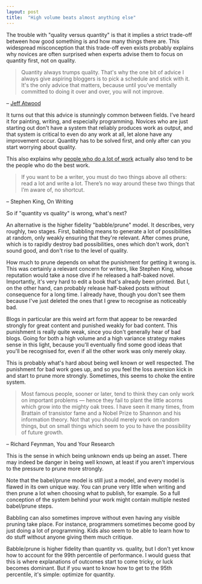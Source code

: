 ```yaml
---
layout: post
title:  "High volume beats almost anything else"
---
```

The trouble with "quality versus quantity" is that it implies a strict trade-off between how good something is and how many things there are. This widespread misconception that this trade-off even exists probably explains why novices are often surprised when experts advise them to focus on quantity first, not on quality.

> Quantity always trumps quality. That's why the one bit of advice I always give aspiring bloggers is to pick a schedule and stick with it. It's the only advice that matters, because until you've mentally committed to doing it over and over, you will not improve.

– [Jeff Atwood](https://blog.codinghorror.com/quantity-always-trumps-quality/)

It turns out that this advice is stunningly common between fields. I've heard it for painting, writing, and especially programming. Novices who are just starting out don't have a system that reliably produces work as output, and that system is critical to even do any work at all, let alone have any improvement occur. Quantity has to be solved first, and only after can you start worrying about quality. 

This also explains why [people who do a lot of work](https://applieddivinitystudies.com/trying/) actually also tend to be the people who do the best work.

> If you want to be a writer, you must do two things above all others: read a lot and write a lot. There’s no way around these two things that I’m aware of, no shortcut.

– Stephen King, On Writing

So if "quantity vs quality" is wrong, what's next?

An alternative is the higher fidelity "babble/prune" model. It describes, very roughly, two stages. First, babbling means to generate a lot of possibilities at random, only weakly ensuring that they're relevant. After comes prune, which is to rapidly destroy bad possibilities, ones which don't work, don't sound good, and don't rise to the level of quality.

How much to prune depends on what the punishment for getting it wrong is. This was certainly a relevant concern for writers, like Stephen King, whose reputation would take a nose dive if he released a half-baked novel. Importantly, it's very hard to edit a book that's already been printed. But I, on the other hand, can probably release half-baked posts without consequence for a long time. I already have, though you don't see them because I've just deleted the ones that I grew to recognise as noticeably bad.

Blogs in particular are this weird art form that appear to be rewarded strongly for great content and punished weakly for bad content. This punishment is really quite weak, since you don't generally hear of bad blogs. Going for both a high volume and a high variance strategy makes sense in this light, because you'll eventually find some good ideas that you'll be recognised for, even if all the other work was only merely okay.

This is probably what's hard about being well known or well respected. The punishment for bad work goes up, and so you feel the loss aversion kick in and start to prune more strongly. Sometimes, this seems to choke the entire system. 

> Most famous people, sooner or later, tend to think they can only work on important problems — hence they fail to plant the little acorns which grow into the mighty oak trees. I have seen it many times, from Brattain of transistor fame and a Nobel Prize to Shannon and his information theory. Not that you should merely work on random things, but on small things which seem to you to have the possibility of future growth.

– Richard Feynman, You and Your Research

This is the sense in which being unknown ends up being an asset. There may indeed be danger in being well known, at least if you aren't impervious to the pressure to prune more strongly.

Note that the babel/prune model is still just a model, and every model is flawed in its own unique way. You can prune very little when writing and then prune a lot when choosing what to publish, for example. So a full conception of the system behind your work might contain multiple nested babel/prune steps.

Babbling can also sometimes improve without even having any visible pruning take place. For instance, programmers sometimes become good by just doing a lot of programming. Kids also seem to be able to learn how to do stuff without anyone giving them much critique. 

Babble/prune is higher fidelity than quantity vs. quality, but I don't yet know how to account for the 99th percentile of performance. I would guess that this is where explanations of outcomes start to come tricky, or luck becomes dominant. But if you want to know how to get to the 95th percentile, it's simple: optimize for quantity.